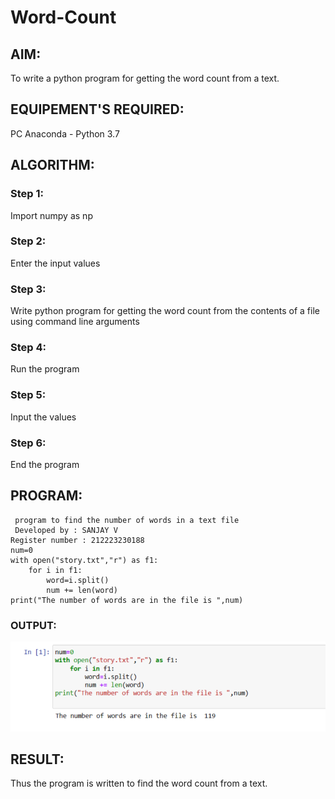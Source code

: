 # Word-Count
## AIM:
To write a python program for getting the word count from a text.
## EQUIPEMENT'S REQUIRED: 
PC
Anaconda - Python 3.7
## ALGORITHM: 
### Step 1:
Import numpy as np

### Step 2:
Enter the input values
 
### Step 3: 
Write python program for getting the word count from the contents of a file using command line arguments
### Step 4:  
Run the program
### Step 5: 
Input the values
### Step 6: 
End the program
## PROGRAM:
```
 program to find the number of words in a text file
 Developed by : SANJAY V
Register number : 212223230188
num=0
with open("story.txt","r") as f1:
    for i in f1:
        word=i.split()
        num += len(word)
print("The number of words are in the file is ",num)
```            

### OUTPUT:

![alt text](image.png)

## RESULT:
Thus the program is written to find the word count from a text.
